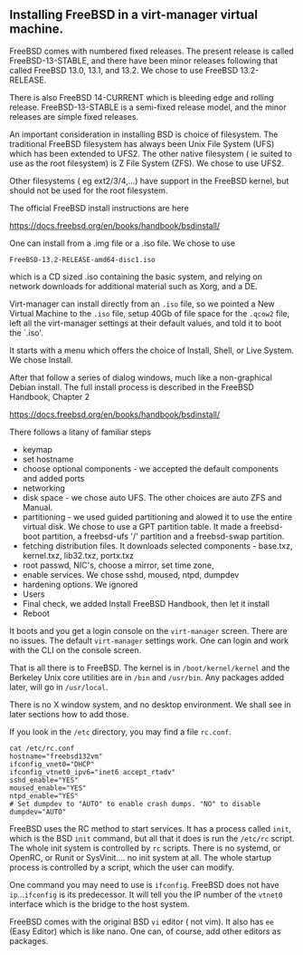 ## Installing FreeBSD in a virt-manager virtual machine. ##

FreeBSD comes with numbered fixed releases. The present release is called 
FreeBSD-13-STABLE, and there have been minor releases following that called 
FreeBSD 13.0, 13.1, and 13.2. We chose to use FreeBSD 13.2-RELEASE.

There is also FreeBSD 14-CURRENT which is bleeding edge and rolling release.
FreeBSD-13-STABLE is a semi-fixed release model,  and the minor releases are 
simple fixed releases. 

An important consideration in installing BSD is choice of filesystem. The 
traditional FreeBSD filesystem has always been Unix File System (UFS) which has been extended to UFS2. The other native filesystem ( ie suited to use as the root filesystem) is Z File System (ZFS). We chose to use UFS2.

Other filesystems ( eg ext2/3/4,...) have support in the FreeBSD kernel, but should not be used for the root filesystem. 

The official FreeBSD install instructions are here

https://docs.freebsd.org/en/books/handbook/bsdinstall/

One can install from a .img file or a .iso file. We chose to use

`FreeBSD-13.2-RELEASE-amd64-disc1.iso`

which is a CD sized .iso containing the basic system, and relying on network downloads for additional material such as Xorg, and a DE.

Virt-manager can install directly from an `.iso` file, so we pointed a New Virtual Machine to the `.iso` file, setup 40Gb of file space for the `.qcow2` file, left all the virt-manager settings at their default values, and told it to boot the `.iso'.

It starts with a menu which offers the choice of Install, Shell, or Live System. We chose Install. 

After that follow a series of dialog windows, much like a non-graphical Debian install.  The full install process is described in the FreeBSD Handbook, Chapter 2

https://docs.freebsd.org/en/books/handbook/bsdinstall/

There follows a litany of familiar steps
 - keymap
 - set hostname
 - choose optional components - we accepted the default components and added ports
 - networking
 - disk space - we chose auto UFS. The other choices are auto ZFS and Manual.
 - partitioning  - we used guided partitioning and alowed it to use the entire virtual disk. We chose to use a GPT partition table. It made a freebsd-boot partition, a freebsd-ufs '/' partition and a freebsd-swap partition.
 - fetching distribution files. It downloads selected components - base.txz, kernel.txz, lib32.txz, portx.txz
 - root passwd, NIC's, choose a mirror, set time zone, 
 - enable services. We chose sshd, moused, ntpd, dumpdev
 - hardening options. We ignored
 - Users
 - Final check, we added Install FreeBSD Handbook, then let it install
 - Reboot

It boots and you get a login console on the `virt-manager` screen. 
There are no issues. The default `virt-manager` settings work. One can login and work with the CLI on the console screen. 

That is all there is to FreeBSD.  The kernel is in `/boot/kernel/kernel` and the Berkeley Unix core utilities are in `/bin`  and `/usr/bin`. Any packages added later, will go in `/usr/local`.

There is no X window system, and no desktop environment. We shall see in later sections how to add those.

If you look in the `/etc` directory, you may find a file `rc.conf`.

```
cat /etc/rc.conf
hostname="freebsd132vm"
ifconfig_vnet0="DHCP"
ifconfig_vtnet0_ipv6="inet6 accept_rtadv"
sshd_enable="YES"
moused_enable="YES"
ntpd_enable="YES"
# Set dumpdev to "AUTO" to enable crash dumps. "NO" to disable
dumpdev="AUTO"
```
 FreeBSD uses the RC method  to start services. It has a process called `init`, which is the BSD `init` command, but all that it does is run the `/etc/rc` script. The whole init system is controlled by `rc` scripts.  There is no systemd, or OpenRC, or Runit or SysVinit.... no init system at all.  The whole startup process is controlled by a script, which the user can modify.

One command you may need to use is `ifconfig`. FreeBSD does not have `ip`...`ifconfig` is its predecessor. It will tell you the IP number of the `vtnet0` interface which is the bridge to the host system.

FreeBSD comes with the original BSD `vi` editor ( not vim). It also has `ee` (Easy Editor) which is like nano. One can, of course, add other editors as packages.


